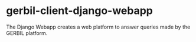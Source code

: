 # gerbil-client-django-webapp
The Django Webapp creates a web platform to answer queries made by the GERBIL  platform.

